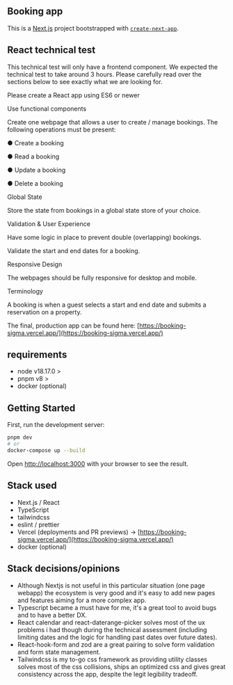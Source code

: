 ## Booking app

This is a [Next.js](https://nextjs.org/) project bootstrapped with [`create-next-app`](https://github.com/vercel/next.js/tree/canary/packages/create-next-app).

## React technical test

This technical test will only have a frontend component. We expected the technical test to take around 3 hours. Please carefully read over the sections below to see exactly what we are looking for.

Please create a React app using ES6 or newer

Use functional components

Create one webpage that allows a user to create / manage bookings.
The following operations must be present:

● Create a booking

● Read a booking

● Update a booking

● Delete a booking

Global State

Store the state from bookings in a global state store of your choice.

Validation & User Experience

Have some logic in place to prevent double (overlapping) bookings.

Validate the start and end dates for a booking.

Responsive Design

The webpages should be fully responsive for desktop and mobile.

Terminology

A booking is when a guest selects a start and end date and submits a reservation on a property.

The final, production app can be found here: [https://booking-sigma.vercel.app/](https://booking-sigma.vercel.app/)

## requirements

- node v18.17.0 >
- pnpm v8 >
- docker (optional)

## Getting Started

First, run the development server:

```bash
pnpm dev
# or
docker-compose up --build
```

Open [http://localhost:3000](http://localhost:3000) with your browser to see the result.

## Stack used

- Next.js / React
- TypeScript
- tailwindcss
- eslint / prettier
- Vercel (deployments and PR previews) -> [https://booking-sigma.vercel.app/](https://booking-sigma.vercel.app/)
- docker (optional)

## Stack decisions/opinions

- Although Nextjs is not useful in this particular situation (one page webapp) the ecosystem is very good and it's easy to add new pages and features aiming for a more complex app.
- Typescript became a must have for me, it's a great tool to avoid bugs and to have a better DX.
- React calendar and react-daterange-picker solves most of the ux problems i had though during the technical assessment (including limiting dates and the logic for handling past dates over future dates).
- React-hook-form and zod are a great pairing to solve form validation and form state management.
- Tailwindcss is my to-go css framework as providing utility classes solves most of the css collisions, ships an optimized css and gives great consistency across the app, despite the legit legibility tradeoff.
